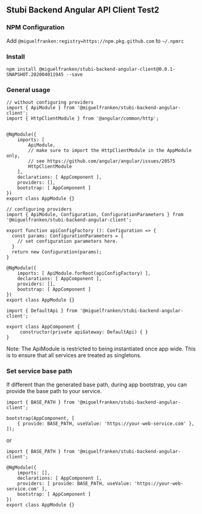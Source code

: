 ## Stubi Backend Angular API Client Test2

### NPM Configuration
Add `@miguelfranken:registry=https://npm.pkg.github.com` to `~/.npmrc`

### Install
```
npm install @miguelfranken/stubi-backend-angular-client@0.0.1-SNAPSHOT.202004011945 --save
```

### General usage

```
// without configuring providers
import { ApiModule } from '@miguelfranken/stubi-backend-angular-client';
import { HttpClientModule } from '@angular/common/http';


@NgModule({
    imports: [
        ApiModule,
        // make sure to import the HttpClientModule in the AppModule only,
        // see https://github.com/angular/angular/issues/20575
        HttpClientModule
    ],
    declarations: [ AppComponent ],
    providers: [],
    bootstrap: [ AppComponent ]
})
export class AppModule {}
```

```
// configuring providers
import { ApiModule, Configuration, ConfigurationParameters } from '@miguelfranken/stubi-backend-angular-client';

export function apiConfigFactory (): Configuration => {
  const params: ConfigurationParameters = {
    // set configuration parameters here.
  }
  return new Configuration(params);
}

@NgModule({
    imports: [ ApiModule.forRoot(apiConfigFactory) ],
    declarations: [ AppComponent ],
    providers: [],
    bootstrap: [ AppComponent ]
})
export class AppModule {}
```

```
import { DefaultApi } from '@miguelfranken/stubi-backend-angular-client';

export class AppComponent {
	 constructor(private apiGateway: DefaultApi) { }
}
```

Note: The ApiModule is restricted to being instantiated once app wide.
This is to ensure that all services are treated as singletons.

### Set service base path
If different than the generated base path, during app bootstrap, you can provide the base path to your service. 

```
import { BASE_PATH } from '@miguelfranken/stubi-backend-angular-client';

bootstrap(AppComponent, [
    { provide: BASE_PATH, useValue: 'https://your-web-service.com' },
]);
```
or

```
import { BASE_PATH } from '@miguelfranken/stubi-backend-angular-client';

@NgModule({
    imports: [],
    declarations: [ AppComponent ],
    providers: [ provide: BASE_PATH, useValue: 'https://your-web-service.com' ],
    bootstrap: [ AppComponent ]
})
export class AppModule {}
```
